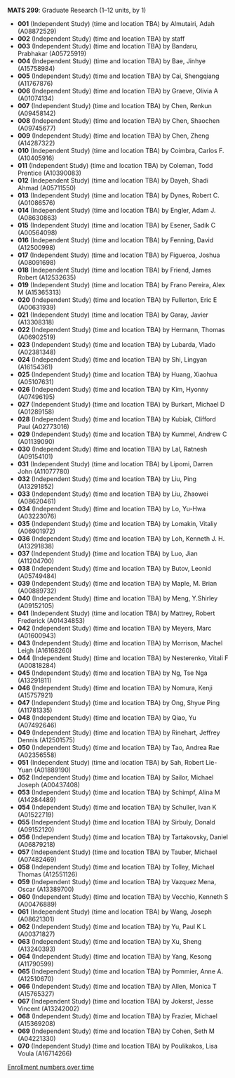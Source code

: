 **MATS 299**: Graduate Research (1–12 units, by 1)

- **001** (Independent Study) (time and location TBA) by Almutairi, Adah (A08872529)
- **002** (Independent Study) (time and location TBA) by staff
- **003** (Independent Study) (time and location TBA) by Bandaru, Prabhakar (A05725919)
- **004** (Independent Study) (time and location TBA) by Bae, Jinhye (A15758984)
- **005** (Independent Study) (time and location TBA) by Cai, Shengqiang (A11767876)
- **006** (Independent Study) (time and location TBA) by Graeve, Olivia A (A01074134)
- **007** (Independent Study) (time and location TBA) by Chen, Renkun (A09458142)
- **008** (Independent Study) (time and location TBA) by Chen, Shaochen (A09745677)
- **009** (Independent Study) (time and location TBA) by Chen, Zheng (A14287322)
- **010** (Independent Study) (time and location TBA) by Coimbra, Carlos F. (A10405916)
- **011** (Independent Study) (time and location TBA) by Coleman, Todd Prentice (A10390083)
- **012** (Independent Study) (time and location TBA) by Dayeh, Shadi Ahmad (A05711550)
- **013** (Independent Study) (time and location TBA) by Dynes, Robert C. (A01086576)
- **014** (Independent Study) (time and location TBA) by Engler, Adam J. (A08630863)
- **015** (Independent Study) (time and location TBA) by Esener, Sadik C (A00564098)
- **016** (Independent Study) (time and location TBA) by Fenning, David (A12500998)
- **017** (Independent Study) (time and location TBA) by Figueroa, Joshua (A08091698)
- **018** (Independent Study) (time and location TBA) by Friend, James Robert (A12532635)
- **019** (Independent Study) (time and location TBA) by Frano Pereira, Alex M (A15365313)
- **020** (Independent Study) (time and location TBA) by Fullerton, Eric E (A00631939)
- **021** (Independent Study) (time and location TBA) by Garay, Javier (A13308318)
- **022** (Independent Study) (time and location TBA) by Hermann, Thomas (A06902519)
- **023** (Independent Study) (time and location TBA) by Lubarda, Vlado (A02381348)
- **024** (Independent Study) (time and location TBA) by Shi, Lingyan (A16154361)
- **025** (Independent Study) (time and location TBA) by Huang, Xiaohua (A05107631)
- **026** (Independent Study) (time and location TBA) by Kim, Hyonny (A07496195)
- **027** (Independent Study) (time and location TBA) by Burkart, Michael D (A01289158)
- **028** (Independent Study) (time and location TBA) by Kubiak, Clifford Paul (A02773016)
- **029** (Independent Study) (time and location TBA) by Kummel, Andrew C (A01139090)
- **030** (Independent Study) (time and location TBA) by Lal, Ratnesh (A09154101)
- **031** (Independent Study) (time and location TBA) by Lipomi, Darren John (A11077780)
- **032** (Independent Study) (time and location TBA) by Liu, Ping (A13291852)
- **033** (Independent Study) (time and location TBA) by Liu, Zhaowei (A08620461)
- **034** (Independent Study) (time and location TBA) by Lo, Yu-Hwa (A03223076)
- **035** (Independent Study) (time and location TBA) by Lomakin, Vitaliy (A06901972)
- **036** (Independent Study) (time and location TBA) by Loh, Kenneth J. H. (A13291838)
- **037** (Independent Study) (time and location TBA) by Luo, Jian (A11204700)
- **038** (Independent Study) (time and location TBA) by Butov, Leonid (A05749484)
- **039** (Independent Study) (time and location TBA) by Maple, M. Brian (A00889732)
- **040** (Independent Study) (time and location TBA) by Meng, Y.Shirley (A09152105)
- **041** (Independent Study) (time and location TBA) by Mattrey, Robert Frederick (A01434853)
- **042** (Independent Study) (time and location TBA) by Meyers, Marc (A01600943)
- **043** (Independent Study) (time and location TBA) by Morrison, Machel Leigh (A16168260)
- **044** (Independent Study) (time and location TBA) by Nesterenko, Vitali F (A00818284)
- **045** (Independent Study) (time and location TBA) by Ng, Tse Nga (A13291811)
- **046** (Independent Study) (time and location TBA) by Nomura, Kenji (A15757921)
- **047** (Independent Study) (time and location TBA) by Ong, Shyue Ping (A11781335)
- **048** (Independent Study) (time and location TBA) by Qiao, Yu (A07492646)
- **049** (Independent Study) (time and location TBA) by Rinehart, Jeffrey Dennis (A12501575)
- **050** (Independent Study) (time and location TBA) by Tao, Andrea Rae (A02356558)
- **051** (Independent Study) (time and location TBA) by Sah, Robert Lie-Yuan (A01889190)
- **052** (Independent Study) (time and location TBA) by Sailor, Michael Joseph (A00437408)
- **053** (Independent Study) (time and location TBA) by Schimpf, Alina M (A14284489)
- **054** (Independent Study) (time and location TBA) by Schuller, Ivan K (A01522719)
- **055** (Independent Study) (time and location TBA) by Sirbuly, Donald (A09152120)
- **056** (Independent Study) (time and location TBA) by Tartakovsky, Daniel (A06879218)
- **057** (Independent Study) (time and location TBA) by Tauber, Michael (A07482469)
- **058** (Independent Study) (time and location TBA) by Tolley, Michael Thomas (A12551126)
- **059** (Independent Study) (time and location TBA) by Vazquez Mena, Oscar (A13389700)
- **060** (Independent Study) (time and location TBA) by Vecchio, Kenneth S (A00476889)
- **061** (Independent Study) (time and location TBA) by Wang, Joseph (A08621301)
- **062** (Independent Study) (time and location TBA) by Yu, Paul K L (A00371827)
- **063** (Independent Study) (time and location TBA) by Xu, Sheng (A13240393)
- **064** (Independent Study) (time and location TBA) by Yang, Kesong (A11790599)
- **065** (Independent Study) (time and location TBA) by Pommier, Anne A. (A12510670)
- **066** (Independent Study) (time and location TBA) by Allen, Monica T (A15765327)
- **067** (Independent Study) (time and location TBA) by Jokerst, Jesse Vincent (A13242002)
- **068** (Independent Study) (time and location TBA) by Frazier, Michael (A15369208)
- **069** (Independent Study) (time and location TBA) by Cohen, Seth M (A04221330)
- **070** (Independent Study) (time and location TBA) by Poulikakos, Lisa Voula (A16714266)

[Enrollment numbers over time](./MATS299.tsv)
